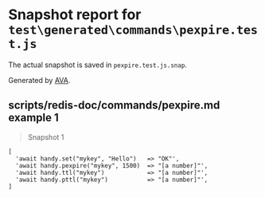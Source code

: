 # Snapshot report for `test\generated\commands\pexpire.test.js`

The actual snapshot is saved in `pexpire.test.js.snap`.

Generated by [AVA](https://ava.li).

## scripts/redis-doc/commands/pexpire.md example 1

> Snapshot 1

    [
      'await handy.set("mykey", "Hello")   => "OK"',
      'await handy.pexpire("mykey", 1500)  => "[a number]"',
      'await handy.ttl("mykey")            => "[a number]"',
      'await handy.pttl("mykey")           => "[a number]"',
    ]
